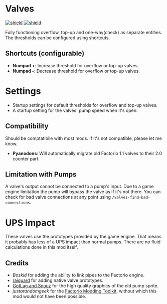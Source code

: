 # Valves

[![shield](https://img.shields.io/badge/Ko--fi-Donate%20-hotpink?logo=kofi&logoColor=white)](https://ko-fi.com/stringweasel) [![shield](https://img.shields.io/badge/dynamic/json?color=orange&label=Factorio&query=downloads_count&suffix=%20downloads&url=https%3A%2F%2Fmods.factorio.com%2Fapi%2Fmods%2Fvalves)](https://mods.factorio.com/mod/valves)

Fully functioning overflow, top-up and one-way(check) as separate entities. The thresholds can be configured using shortcuts.

## Shortcuts (configurable)
- **Numpad +**: Increase threshold for overflow or top-up valves.
- **Numpad -**: Decrease threshold for overflow or top-up valves.

# Settings
- Startup settings for default thresholds for overflow and top-up valves.
- A startup setting for the valves' pump speed when it's open.

## Compatibility
Should be comptatibile with most mods. If it's not compatible, please let me know.
- **Pyanodons**: Will automatically migrate old Factorio 1.1 valves to their 2.0 counter part.

## Limitation with Pumps
A valve's output cannot be connected to a pump's input. Due to a game engine limitation the pump will bypass the valve as if it's not there. You can check for bad valve connections at any point using `/valves-find-bad-connections`.

# UPS Impact
These valves use the prototypes provided by the game engine. That means it probably has less of a UPS impact than normal pumps. There are no fluid calculations done in this mod itself.

## Credits
- _Boskid_ for adding the ability to link pipes to the Factorio engine.
- [raiguard](https://mods.factorio.com/user/raiguard) for adding native valve prototypes.
- [GotLag and Snouz](https://mods.factorio.com/mod/Flow%20Control) for the high quality graphics of the old pump sprite. 
- _justarandomgeek_ for the [Factorio Modding Toolkit](https://marketplace.visualstudio.com/items?itemName=justarandomgeek.factoriomod-debug), without which this mod would not have been possible.
